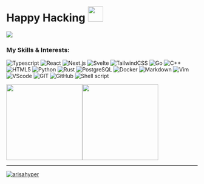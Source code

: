 
<h1>Happy Hacking <img width="40px" src="https://raw.githubusercontent.com/aemmadi/aemmadi/master/wave.gif"/> </h1>

<img align="center" src="https://img.gifmagazine.net/gifmagazine/images/21134/original.gif" />

### My Skills & Interests:
![Typescript](https://img.shields.io/badge/Typescript-00599C?style=for-the-badge&logo=typescript&logoColor=white)
![React](https://img.shields.io/badge/react-5FD3F3?style=for-the-badge&logo=react&logoColor=white)
![Next.js](https://img.shields.io/badge/Next.js-000?style=for-the-badge&logo=Next.js&logoColor=white)
![Svelte](https://img.shields.io/badge/svelte-F73C01?style=for-the-badge&logo=svelte&logoColor=white)
![TailwindCSS](https://img.shields.io/badge/Tailwindcss-38BDF9?style=for-the-badge&logo=tailwindcss&logoColor=white)
![Go](https://img.shields.io/badge/Go-00ADD8?style=for-the-badge&logo=go&logoColor=white)
![C++](https://img.shields.io/badge/C%2B%2B-00599C?style=for-the-badge&logo=c%2B%2B&logoColor=white)
![HTML5](https://img.shields.io/badge/HTML5-E34F26?style=for-the-badge&logo=html5&logoColor=white)
![Python](https://img.shields.io/badge/Python-14354C?style=for-the-badge&logo=python&logoColor=white)
![Rust](https://img.shields.io/badge/Rust-D0021B?style=for-the-badge&logo=rust&logoColor=white)
![PostgreSQL](https://img.shields.io/badge/Postgresql-2F5E8D?style=for-the-badge&logo=Postgresql&logoColor=white)
![Docker](https://img.shields.io/badge/Docker-0366AD?style=for-the-badge&logo=docker&logoColor=white)
![Markdown](https://img.shields.io/badge/Markdown-000000?style=for-the-badge&logo=markdown&logoColor=white)
![Vim](https://img.shields.io/badge/NeoVim-E34F8?style=for-the-badge&logo=neovim&logoColor=white)
![VScode](https://img.shields.io/badge/vscode-007ECD?style=for-the-badge&logo=visualstudiocode&logoColor=white)
![GIT](https://img.shields.io/badge/GIT-E44C30?style=for-the-badge&logo=git&logoColor=white "My main version control system")
![GitHub](https://img.shields.io/badge/GitHub-002?style=for-the-badge&logo=github&logoColor=white)
![Shell script](https://img.shields.io/badge/Shell_Script-121011?style=for-the-badge&logo=gnu-bash&logoColor=white)

<div style="height: 200px; display: flex;">
  <img style="height: 200px;" src="https://github-readme-stats.vercel.app/api/top-langs/?username=Arisahyper&layout=compact&theme=onedark" />
  <img style="height: 200px;" src="https://github-readme-stats.vercel.app/api?username=Arisahyper&show_icons=true&theme=onedark" />
</div>

---

<p align="left"> <a href="https://twitter.com/arisahyper" target="blank"><img src="https://img.shields.io/twitter/follow/arisahyper?logo=twitter&style=for-the-badge" alt="arisahyper" /></a> </p>
